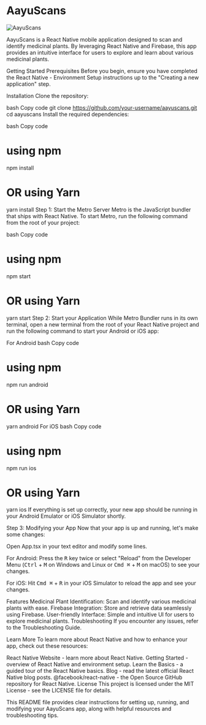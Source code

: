 # **AayuScans**

![AayuScans](https://github.com/user-attachments/assets/88f2b0ca-4edf-41f6-9831-7dc091bdcac1)

AayuScans is a React Native mobile application designed to scan and identify medicinal plants. By leveraging React Native and Firebase, this app provides an intuitive interface for users to explore and learn about various medicinal plants.

Getting Started
Prerequisites
Before you begin, ensure you have completed the React Native - Environment Setup instructions up to the "Creating a new application" step.

Installation
Clone the repository:

bash
Copy code
git clone https://github.com/your-username/aayuscans.git
cd aayuscans
Install the required dependencies:

bash
Copy code
# using npm
npm install

# OR using Yarn
yarn install
Step 1: Start the Metro Server
Metro is the JavaScript bundler that ships with React Native. To start Metro, run the following command from the root of your project:

bash
Copy code
# using npm
npm start

# OR using Yarn
yarn start
Step 2: Start your Application
While Metro Bundler runs in its own terminal, open a new terminal from the root of your React Native project and run the following command to start your Android or iOS app:

For Android
bash
Copy code
# using npm
npm run android

# OR using Yarn
yarn android
For iOS
bash
Copy code
# using npm
npm run ios

# OR using Yarn
yarn ios
If everything is set up correctly, your new app should be running in your Android Emulator or iOS Simulator shortly.

Step 3: Modifying your App
Now that your app is up and running, let's make some changes:

Open App.tsx in your text editor and modify some lines.

For Android: Press the <kbd>R</kbd> key twice or select "Reload" from the Developer Menu (<kbd>Ctrl</kbd> + <kbd>M</kbd> on Windows and Linux or <kbd>Cmd ⌘</kbd> + <kbd>M</kbd> on macOS) to see your changes.

For iOS: Hit <kbd>Cmd ⌘</kbd> + <kbd>R</kbd> in your iOS Simulator to reload the app and see your changes.

Features
Medicinal Plant Identification: Scan and identify various medicinal plants with ease.
Firebase Integration: Store and retrieve data seamlessly using Firebase.
User-friendly Interface: Simple and intuitive UI for users to explore medicinal plants.
Troubleshooting
If you encounter any issues, refer to the Troubleshooting Guide.

Learn More
To learn more about React Native and how to enhance your app, check out these resources:

React Native Website - learn more about React Native.
Getting Started - overview of React Native and environment setup.
Learn the Basics - a guided tour of the React Native basics.
Blog - read the latest official React Native blog posts.
@facebook/react-native - the Open Source GitHub repository for React Native.
License
This project is licensed under the MIT License - see the LICENSE file for details.

This README file provides clear instructions for setting up, running, and modifying your AayuScans app, along with helpful resources and troubleshooting tips.
